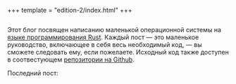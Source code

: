 +++
template = "edition-2/index.html"
+++

<h1 style="visibility: hidden; height: 0px; margin: 0px; padding: 0px;">Собственная операционная система на Rust</h1>

<div class="front-page-introduction">

Этот блог посвящен написанию маленькой операционной системы на [языке программирования Rust](https://www.rust-lang.org/). Каждый пост &mdash; это маленькое руководство, включающее в себя весь необходимый код, &mdash; вы сможете следовать ему, если пожелаете. Исходный код также доступен в соотвестующем [репозитории на Github](https://github.com/phil-opp/blog_os).

Последний пост: <!-- latest-post -->

</div>
